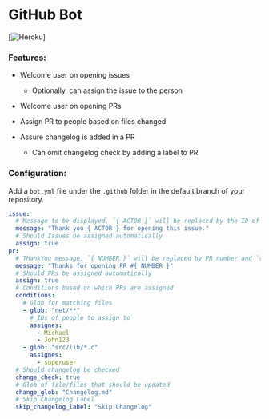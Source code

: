 # GitHub Bot

[![Heroku](https://heroku-badge.herokuapp.com/?app=heroku-badge)]

### Features:

- Welcome user on opening issues

  - Optionally, can assign the issue to the person

- Welcome user on opening PRs
- Assign PR to people based on files changed
- Assure changelog is added in a PR
  - Can omit changelog check by adding a label to PR

### Configuration:

Add a `bot.yml` file under the `.github` folder in the default branch of your repository.

```yaml
issue:
  # Message to be displayed. `{ ACTOR }` will be replaced by the ID of the person who opened this issue. Similarly `{ NUMBER }` will be replaced by the issue number
  message: "Thank you { ACTOR } for opening this issue."
  # Should Issues be assigned automatically
  assign: true
pr:
  # ThankYou message. `{ NUMBER }` will be replaced by PR number and `{ ACTOR }` will be replaced by ID of person opening PR
  message: "Thanks for opening PR #{ NUMBER }"
  # Should PRs be assigned automatically
  assign: true
  # Conditions based on which PRs are assigned
  conditions:
    # Glob for matching files
    - glob: "net/**"
      # IDs of people to assign to
      assignes:
        - Michael
        - John123
    - glob: "src/lib/*.c"
      assignes:
        - superuser
  # Should changelog be checked
  change_check: true
  # Glob of file/files that should be updated
  change_glob: "Changelog.md"
  # Skip Changelog Label
  skip_changelog_label: "Skip Changelog"
```
